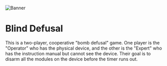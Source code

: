 ![Banner](https://github.com/Jayx2u/blind-defusal/blob/main/assets/blind-defusal-banner.png?raw=true)
# Blind Defusal
This is a two-player, cooperative "bomb defusal" game. One player is the "Operator" who has the physical device, and the other is the "Expert" who has the instruction manual but cannot see the device. Their goal is to disarm all the modules on the device before the timer runs out.